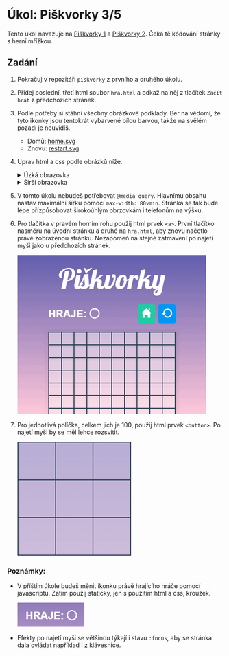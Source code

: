 # Úkol: Piškvorky 3/5

Tento úkol navazuje na [Piškvorky 1](https://github.com/Czechitas-podklady-WEB/Ukol-Piskvorky-1) a [Piškvorky 2](https://github.com/Czechitas-podklady-WEB/Ukol-Piskvorky-2). Čeká tě kódování stránky s herní mřížkou.

## Zadání

1. Pokračuj v repozitáři `piskvorky` z prvního a druhého úkolu.

1. Přidej poslední, třetí html soubor `hra.html` a odkaž na něj z tlačítek `Začít hrát` z předchozích stránek.

1. Podle potřeby si stáhni všechny obrázkové podklady. Ber na vědomí, že tyto ikonky jsou tentokrát vybarvené bílou barvou, takže na svělém pozadí je neuvidíš.

   - Domů: [home.svg](https://github.com/Czechitas-podklady-WEB/Ukol-Piskvorky-3/raw/main/podklady/home.svg)
   - Znovu: [restart.svg](https://github.com/Czechitas-podklady-WEB/Ukol-Piskvorky-3/raw/main/podklady/restart.svg)

1. Uprav html a css podle obrázků níže.

   <details>
      <summary>Úzká obrazovka</summary>
      <img alt="úzká obrazovka" src="zadani/uzka-obrazovka.png">
   </details>

   <details>
      <summary>Širší obrazovka</summary>
      <img alt="širší obrazovka" src="zadani/sirsi-obrazovka.png">
   </details>

1. V tomto úkolu nebudeš potřebovat `@media query`. Hlavnímu obsahu nastav maximální šířku pomocí `max-width: 80vmin`. Stránka se tak bude lépe přízpůsobovat širokoúhlým obrzovkám i telefonům na výšku.

1. Pro tlačítka v pravém horním rohu použij html prvek `<a>`. První tlačítko nasměru na úvodní stránku a druhé na `hra.html`, aby znovu načetlo právě zobrazenou stránku. Nezapomeň na stejné zatmavení po najetí myši jako u předchozích stránek.

   ![odkazy](zadani/odkazy.gif)

1. Pro jednotlivá políčka, celkem jich je 100, použij html prvek `<button>`. Po najetí myši by se měl lehce rozsvítit.

   ![hover](zadani/hover.gif)

### Poznámky:

- V příštím úkole budeš měnit ikonku právě hrajícího hráče pomocí javascriptu. Zatím použij staticky, jen s použitím html a css, kroužek.

  ![právě hraje](zadani/prave-hraje.png)

- Efekty po najetí myši se většinou týkají i stavu `:focus`, aby se stránka dala ovládat například i z klávesnice.

